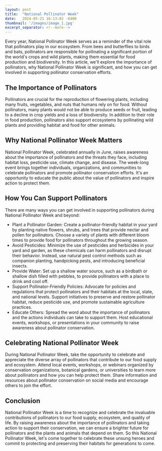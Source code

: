 ```yaml
---
layout: post
title:  "National Pollinator Week"
date:   2024-05-21 16:13:02 -0400
thumbnail: '/images/image_1.jpg'
excerpt_separator: <!--more-->
---
```

Every year, National Pollinator Week serves as a reminder of the vital role that pollinators play in our ecosystem. <!--more-->From bees and butterflies to birds and bats, pollinators are responsible for pollinating a significant portion of the world's crops and wild plants, making them essential for food production and biodiversity. In this article, we'll explore the importance of pollinators, why National Pollinator Week is significant, and how you can get involved in supporting pollinator conservation efforts.

## The Importance of Pollinators
Pollinators are crucial for the reproduction of flowering plants, including many fruits, vegetables, and nuts that humans rely on for food. Without pollinators, many plants would not be able to produce seeds or fruit, leading to a decline in crop yields and a loss of biodiversity. In addition to their role in food production, pollinators also support ecosystems by pollinating wild plants and providing habitat and food for other animals.

## Why National Pollinator Week Matters
National Pollinator Week, celebrated annually in June, raises awareness about the importance of pollinators and the threats they face, including habitat loss, pesticide use, climate change, and disease. The week-long event brings together individuals, organizations, and communities to celebrate pollinators and promote pollinator conservation efforts. It's an opportunity to educate the public about the value of pollinators and inspire action to protect them.

## How You Can Support Pollinators
There are many ways you can get involved in supporting pollinators during National Pollinator Week and beyond:
* Plant a Pollinator Garden: Create a pollinator-friendly habitat in your yard by planting native flowers, shrubs, and trees that provide nectar and pollen for pollinators. Choose a variety of plants with different bloom times to provide food for pollinators throughout the growing season.
* Avoid Pesticides: Minimize the use of pesticides and herbicides in your yard and garden, as these chemicals can harm pollinators and disrupt their behavior. Instead, use natural pest control methods such as companion planting, handpicking pests, and introducing beneficial insects.
* Provide Water: Set up a shallow water source, such as a birdbath or shallow dish filled with pebbles, to provide pollinators with a place to drink and cool off.
* Support Pollinator-Friendly Policies: Advocate for policies and regulations that protect pollinators and their habitats at the local, state, and national levels. Support initiatives to preserve and restore pollinator habitat, reduce pesticide use, and promote sustainable agriculture practices.
* Educate Others: Spread the word about the importance of pollinators and the actions individuals can take to support them. Host educational events, workshops, or presentations in your community to raise awareness about pollinator conservation.

## Celebrating National Pollinator Week
During National Pollinator Week, take the opportunity to celebrate and appreciate the diverse array of pollinators that contribute to our food supply and ecosystem. Attend local events, workshops, or webinars organized by conservation organizations, botanical gardens, or universities to learn more about pollinators and how you can help protect them. Share information and resources about pollinator conservation on social media and encourage others to join the effort.

## Conclusion
National Pollinator Week is a time to recognize and celebrate the invaluable contributions of pollinators to our food supply, ecosystem, and quality of life. By raising awareness about the importance of pollinators and taking action to support their conservation, we can ensure a brighter future for pollinators and the plants and animals that depend on them. So this National Pollinator Week, let's come together to celebrate these unsung heroes and commit to protecting and preserving their habitats for generations to come.
